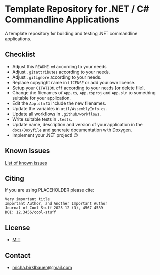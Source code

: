 # Template Repository for .NET / C# Commandline Applications

A template repository for building and testing .NET commandline applications.

## Checklist

- Adjust this `README.md` according to your needs.
- Adjust `.gitattributes` according to your needs.
- Adjust `.gitignore` according to your needs.
- Replace copyright name in `LICENSE` or add your own license.
- Setup your `CITATION.cff` according to your needs [or delete file].
- Change the filenames of `App.cs`, `App.csproj` and `App.sln` to something suitable for your application.
- Edit the `App.sln` to include the new filenames.
- Update the variables in `util/AssemblyInfo.cs`.
- Update all workflows in `.github/workflows`.
- Write suitable tests in `.tests`.
- Update name, description and version of your application in the `docs/Doxyfile` and generate documentation with [Doxygen](https://github.com/doxygen/doxygen).
- Implement your .NET project! 😉

## Known Issues

[List of known issues](https://github.com/michabirklbauer/dotnet_template/issues)

## Citing

If you are using PLACEHOLDER please cite:
```
Very important title
Important Author, and Another Important Author
Journal of Cool Stuff 2023 12 (3), 4567-4589
DOI: 12.3456/cool-stuff
```

## License

- [MIT](https://github.com/michabirklbauer/dotnet_template/blob/master/LICENSE)

## Contact

- [micha.birklbauer@gmail.com](mailto:micha.birklbauer@gmail.com)
